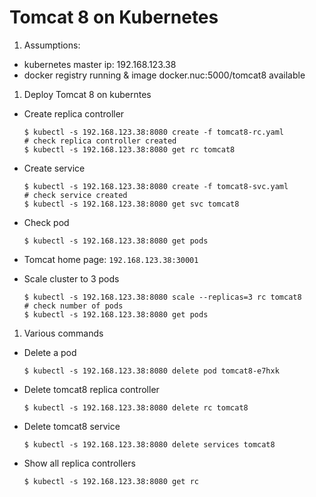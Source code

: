 # Tomcat 8 on Kubernetes

1. Assumptions: 

 - kubernetes master ip: 192.168.123.38
 - docker registry running & image docker.nuc:5000/tomcat8 available

1. Deploy Tomcat 8 on kuberntes
 * Create replica controller

    ```
    $ kubectl -s 192.168.123.38:8080 create -f tomcat8-rc.yaml
    # check replica controller created
    $ kubectl -s 192.168.123.38:8080 get rc tomcat8
    ```
 * Create service
 
    ```
    $ kubectl -s 192.168.123.38:8080 create -f tomcat8-svc.yaml
    # check service created
    $ kubectl -s 192.168.123.38:8080 get svc tomcat8
    ```
 * Check pod
 
    ```
    $ kubectl -s 192.168.123.38:8080 get pods
    ```
 * Tomcat home page: ```192.168.123.38:30001```
 * Scale cluster to 3 pods
 
    ```
    $ kubectl -s 192.168.123.38:8080 scale --replicas=3 rc tomcat8
    # check number of pods
    $ kubectl -s 192.168.123.38:8080 get pods
    ```
1. Various commands
  * Delete a pod
 
    ```
    $ kubectl -s 192.168.123.38:8080 delete pod tomcat8-e7hxk
    ```
  * Delete tomcat8 replica controller
 
    ```
    $ kubectl -s 192.168.123.38:8080 delete rc tomcat8
    ```
  * Delete tomcat8 service
 
    ```
    $ kubectl -s 192.168.123.38:8080 delete services tomcat8
    ```
  * Show all replica controllers
 
    ```
    $ kubectl -s 192.168.123.38:8080 get rc 
    ```
